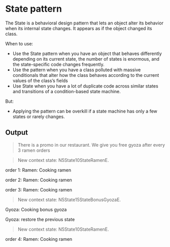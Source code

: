# State pattern

The State is a behavioral design pattern that lets an object alter its behavior when its internal state changes. It appears as if the object changed its class.

When to use:
 - Use the State pattern when you have an object that behaves differently depending on its current state, the number of states is enormous, and the state-specific code changes frequently.
 - Use the pattern when you have a class polluted with massive conditionals that alter how the class behaves according to the current values of the class’s fields
 - Use State when you have a lot of duplicate code across similar states and transitions of a condition-based state machine.

But:
 - Applying the pattern can be overkill if a state machine has only a few states or rarely changes.

## Output

> There is a promo in our restaurant. We give you free gyoza after every 3 ramen orders

> New context state: N5State10StateRamenE.

order 1: 
Ramen: Cooking ramen

order 2: 
Ramen: Cooking ramen

order 3: 
Ramen: Cooking ramen

> New context state: N5State15StateBonusGyozaE.

Gyoza: Cooking bonus gyoza

Gyoza: restore the previous state

> New context state: N5State10StateRamenE.

order 4: 
Ramen: Cooking ramen
